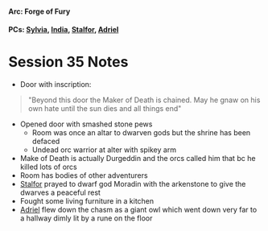#### Arc: Forge of Fury
#### PCs: [Sylvia](PCs/Past/Sylvia.md), [India](PCs/Current/India.md), [Stalfor](PCs/Current/Stalfor.md), [Adriel](Adriel.md)

# Session 35 Notes
- Door with inscription: 
> "Beyond this door the Maker of Death is chained. May he gnaw on his own hate until the sun dies and all things end"

- Opened door with smashed stone pews
	- Room was once an altar to dwarven gods but the shrine has been defaced
	- Undead orc warrior at alter with spikey arm
- Make of Death is actually Durgeddin and the orcs called him that bc he killed lots of orcs
- Room has bodies of other adventurers
- [Stalfor](PCs/Current/Stalfor.md) prayed to dwarf god Moradin with the arkenstone to give the dwarves a peaceful rest
- Fought some living furniture in a kitchen
- [Adriel](Adriel.md) flew down the chasm as a giant owl which went down very far to a hallway dimly lit by a rune on the floor